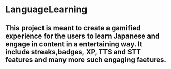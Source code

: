 # LanguageLearning

## This project is meant to create a gamified experience for the users to learn Japanese and engage in content in a entertaining way. It include streaks,badges, XP, TTS and STT features and many more such engaging faetures.
